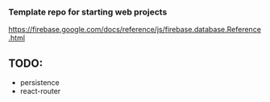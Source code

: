 ### Template repo for starting web projects

https://firebase.google.com/docs/reference/js/firebase.database.Reference.html

## TODO:

* persistence
* react-router
